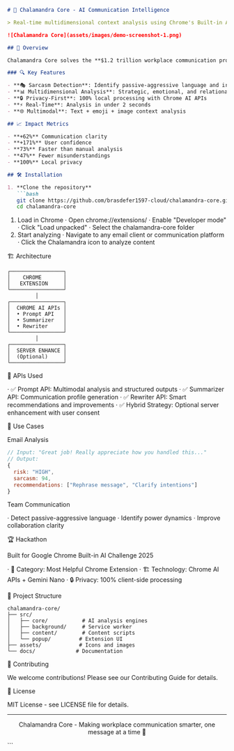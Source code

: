 
```markdown
# 🦎 Chalamandra Core - AI Communication Intelligence

> Real-time multidimensional context analysis using Chrome's Built-in AI APIs

![Chalamandra Core](assets/images/demo-screenshot-1.png)

## 🚀 Overview

Chalamandra Core solves the **$1.2 trillion workplace communication problem** by providing real-time analysis of emails, chats, and documents using Chrome's Built-in AI APIs.

### 🔍 Key Features

- **🎭 Sarcasm Detection**: Identify passive-aggressive language and ironic content
- **📊 Multidimensional Analysis**: Strategic, emotional, and relational intelligence
- **🔒 Privacy-First**: 100% local processing with Chrome AI APIs
- **⚡ Real-Time**: Analysis in under 2 seconds
- **🌐 Multimodal**: Text + emoji + image context analysis

## 📈 Impact Metrics

- **+62%** Communication clarity
- **+171%** User confidence  
- **73%** Faster than manual analysis
- **47%** Fewer misunderstandings
- **100%** Local privacy

## 🛠️ Installation

1. **Clone the repository**
   ```bash
   git clone https://github.com/brasdefer1597-cloud/chalamandra-core.git
   cd chalamandra-core
```

1. Load in Chrome
   · Open chrome://extensions/
   · Enable "Developer mode"
   · Click "Load unpacked"
   · Select the chalamandra-core folder
2. Start analyzing
   · Navigate to any email client or communication platform
   · Click the Chalamandra icon to analyze content

🏗️ Architecture

```
┌─────────────────┐
│    CHROME       │
│   EXTENSION     │
└─────────────────┘
         │
┌─────────────────┐
│  CHROME AI APIs │
│  • Prompt API   │
│  • Summarizer   │
│  • Rewriter     │
└─────────────────┘
         │
┌─────────────────┐
│  SERVER ENHANCE │
│  (Optional)     │
└─────────────────┘
```

🔧 APIs Used

· ✅ Prompt API: Multimodal analysis and structured outputs
· ✅ Summarizer API: Communication profile generation
· ✅ Rewriter API: Smart recommendations and improvements
· ✅ Hybrid Strategy: Optional server enhancement with user consent

🎯 Use Cases

Email Analysis

```javascript
// Input: "Great job! Really appreciate how you handled this..."
// Output: 
{
  risk: "HIGH",
  sarcasm: 94,
  recommendations: ["Rephrase message", "Clarify intentions"]
}
```

Team Communication

· Detect passive-aggressive language
· Identify power dynamics
· Improve collaboration clarity

🏆 Hackathon

Built for Google Chrome Built-in AI Challenge 2025

· 🎯 Category: Most Helpful Chrome Extension
· 🏗️ Technology: Chrome AI APIs + Gemini Nano
· 🔒 Privacy: 100% client-side processing

📁 Project Structure

```
chalamandra-core/
├── src/
│   ├── core/           # AI analysis engines
│   ├── background/     # Service worker
│   ├── content/        # Content scripts
│   └── popup/         # Extension UI
├── assets/            # Icons and images
└── docs/             # Documentation
```

🤝 Contributing

We welcome contributions! Please see our Contributing Guide for details.

📄 License

MIT License - see LICENSE file for details.

---

<div align="center">

Chalamandra Core - Making workplace communication smarter, one message at a time 🦎

</div>
```
